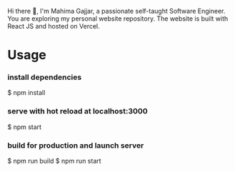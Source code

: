 Hi there 👋, I'm Mahima Gajjar, a passionate self-taught Software Engineer. You are exploring my personal website repository. The website is built with React JS and hosted on Vercel.




# Usage

### install dependencies
$ npm install

### serve with hot reload at localhost:3000
$ npm start

### build for production and launch server
$ npm run build
$ npm run start

